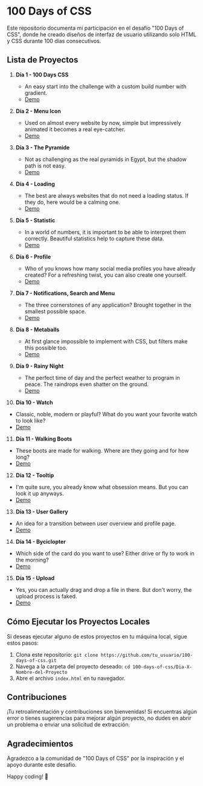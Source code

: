 # 100 Days of CSS

Este repositorio documenta mi participación en el desafío "100 Days of CSS", donde he creado diseños de interfaz de usuario utilizando solo HTML y CSS durante 100 días consecutivos.

## Lista de Proyectos

1. **Día 1 - 100 Days CSS**
   - An easy start into the challenge with a custom build number with gradient.
   - [Demo](enlace_a_la_demo)

2. **Día 2 - Menu Icon**
   - Used on almost every website by now, simple but impressively animated it becomes a real eye-catcher.
   - [Demo](enlace_a_la_demo)

3. **Día 3 - The Pyramide**
   - Not as challenging as the real pyramids in Egypt, but the shadow path is not easy.
   - [Demo](enlace_a_la_demo)

4. **Día 4 - Loading**
   - The best are always websites that do not need a loading status. If they do, here would be a calming one.
   - [Demo](enlace_a_la_demo)

5. **Día 5 - Statistic**
   - In a world of numbers, it is important to be able to interpret them correctly. Beautiful statistics help to capture these data.
   - [Demo](enlace_a_la_demo)

6. **Día 6 - Profile**
   - Who of you knows how many social media profiles you have already created? For a refreshing twist, you can also create one yourself.
   - [Demo](enlace_a_la_demo)

7. **Día 7 - Notifications, Search and Menu**
   - The three cornerstones of any application? Brought together in the smallest possible space.
   - [Demo](enlace_a_la_demo)

8. **Día 8 - Metaballs**
   - At first glance impossible to implement with CSS, but filters make this possible too.
   - [Demo](enlace_a_la_demo)

9. **Día 9 - Rainy Night**
   - The perfect time of day and the perfect weather to program in peace. The raindrops even shatter on the ground.
   - [Demo](enlace_a_la_demo)

10. **Día 10 - Watch**
   - Classic, noble, modern or playful? What do you want your favorite watch to look like?
   - [Demo](enlace_a_la_demo)

11. **Día 11 - Walking Boots**
   - These boots are made for walking. Where are they going and for how long?
   - [Demo](enlace_a_la_demo)

12. **Día 12 - Tooltip**
   - I'm quite sure, you already know what obsession means. But you can look it up anyways.
   - [Demo](enlace_a_la_demo)
     
13. **Día 13 - User Gallery**
   - An idea for a transition between user overview and profile page.
   - [Demo](enlace_a_la_demo)

14. **Día 14 - Byciclopter**
   - Which side of the card do you want to use? Either drive or fly to work in the morning?
   - [Demo](enlace_a_la_demo)

15. **Día 15 - Upload**
   - Yes, you can actually drag and drop a file in there. But don't worry, the upload process is faked.
   - [Demo](enlace_a_la_demo)



## Cómo Ejecutar los Proyectos Locales

Si deseas ejecutar alguno de estos proyectos en tu máquina local, sigue estos pasos:

1. Clona este repositorio: `git clone https://github.com/tu_usuario/100-days-of-css.git`
2. Navega a la carpeta del proyecto deseado: `cd 100-days-of-css/Dia-X-Nombre-del-Proyecto`
3. Abre el archivo `index.html` en tu navegador.

## Contribuciones

¡Tu retroalimentación y contribuciones son bienvenidas! Si encuentras algún error o tienes sugerencias para mejorar algún proyecto, no dudes en abrir un problema o enviar una solicitud de extracción.

## Agradecimientos

Agradezco a la comunidad de "100 Days of CSS" por la inspiración y el apoyo durante este desafío.

Happy coding! 🚀
